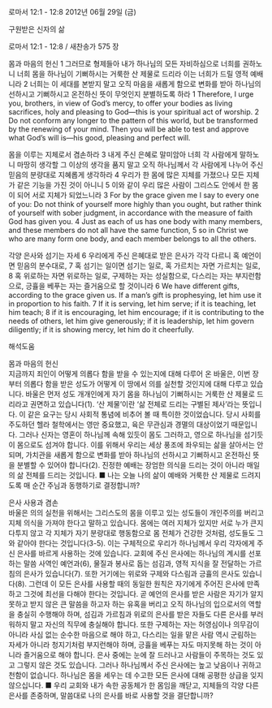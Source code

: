 로마서 12:1 - 12:8 
2012년 06월 29일 (금)

구원받은 신자의 삶



로마서 12:1 - 12:8 / 새찬송가 575 장


몸과 마음의 헌신
1 그러므로 형제들아 내가 하나님의 모든 자비하심으로 너희를 권하노니 너희 몸을 하나님이 기뻐하시는 거룩한 산 제물로 드리라 이는 너희가 드릴 영적 예배니라 2 너희는 이 세대를 본받지 말고 오직 마음을 새롭게 함으로 변화를 받아 하나님의 선하시고 기뻐하시고 온전하신 뜻이 무엇인지 분별하도록 하라
1 Therefore, I urge you, brothers, in view of God’s mercy, to offer your bodies as living sacrifices, holy and pleasing to God―this is your spiritual act of worship. 2 Do not conform any longer to the pattern of this world, but be transformed by the renewing of your mind. Then you will be able to test and approve what God’s will is―his good, pleasing and perfect will.

몸을 이루는 지체로서 겸손하라
3 내게 주신 은혜로 말미암아 너희 각 사람에게 말하노니 마땅히 생각할 그 이상의 생각을 품지 말고 오직 하나님께서 각 사람에게 나누어 주신 믿음의 분량대로 지혜롭게 생각하라 4 우리가 한 몸에 많은 지체를 가졌으나 모든 지체가 같은 기능을 가진 것이 아니니 5 이와 같이 우리 많은 사람이 그리스도 안에서 한 몸이 되어 서로 지체가 되었느니라
3 For by the grace given me I say to every one of you: Do not think of yourself more highly than you ought, but rather think of yourself with sober judgment, in accordance with the measure of faith God has given you. 4 Just as each of us has one body with many members, and these members do not all have the same function, 5 so in Christ we who are many form one body, and each member belongs to all the others.

각양 은사와 섬기는 자세
6 우리에게 주신 은혜대로 받은 은사가 각각 다르니 혹 예언이면 믿음의 분수대로, 7 혹 섬기는 일이면 섬기는 일로, 혹 가르치는 자면 가르치는 일로, 8 혹 위로하는 자면 위로하는 일로, 구제하는 자는 성실함으로, 다스리는 자는 부지런함으로, 긍휼을 베푸는 자는 즐거움으로 할 것이니라
6 We have different gifts, according to the grace given us. If a man’s gift is prophesying, let him use it in proportion to his faith. 7 If it is serving, let him serve; if it is teaching, let him teach; 8 if it is encouraging, let him encourage; if it is contributing to the needs of others, let him give generously; if it is leadership, let him govern diligently; if it is showing mercy, let him do it cheerfully.

해석도움





몸과 마음의 헌신  
지금까지 죄인이 어떻게 의롭다 함을 받을 수 있는지에 대해 다루어 온 바울은, 이번 장부터 의롭다 함을 받은 성도가 어떻게 이 땅에서 의를 실천할 것인지에 대해 다루고 있습니다. 바울은 먼저 성도 개개인에게 자기 몸을 하나님이 기뻐하시는 거룩한 산 제물로 드리라고 권면하고 있습니다(1). ‘산 제물’이란 ‘삶 전체로 드리는 구별된 제사’라는 뜻입니다. 이 같은 요구는 당시 사회적 통념에 비추어 볼 때 특이한 것이었습니다. 당시 사회를 주도하던 헬라 철학에서는 영만 중요했고, 육은 무관심과 경멸의 대상이었기 때문입니다. 그러나 신자는 영혼이 하나님께 속해 있듯이 몸도 그러하고, 영으로 하나님을 섬기듯이 몸으로도 섬겨야 합니다. 이를 위해서 우리는 세상 풍조에 좌우되는 삶을 살아서는 안 되며, 가치관을 새롭게 함으로 변화를 받아 하나님의 선하시고 기뻐하시고 온전하신 뜻을 분별할 수 있어야 합니다(2). 진정한 예배는 장엄한 의식을 드리는 것이 아니라 매일의 삶 전체를 드리는 것입니다.
■ 나는 오늘 나의 삶이 예배와 거룩한 산 제물로 드려지도록 매 순간 주님과 동행하기로 결정합니까?

은사 사용과 겸손  
바울은 의의 실천을 위해서는 그리스도의 몸을 이루고 있는 성도들이 개인주의를 버리고 지체 의식을 가져야 한다고 말하고 있습니다. 몸에는 여러 지체가 있지만 서로 누가 큰지 다투지 않고 각 지체가 자기 분량대로 행동함으로 몸 전체가 건강한 것처럼, 성도들도 그와 같아야 한다는 것입니다(3-5). 이는 구체적으로 우리가 하나님께서 우리 각자에게 주신 은사를 바르게 사용하는 것에 있습니다. 교회에 주신 은사에는 하나님의 계시를 선포하는 말씀 사역인 예언과(6), 물질과 봉사로 돕는 섬김과, 영적 지식을 잘 전달하는 가르침의 은사가 있습니다(7). 또한 거기에는 위로와 구제와 다스림과 긍휼의 은사도 있습니다(8). 그런데 이 모든 은사를 사용할 때의 동일한 원칙은 자기에게 주어진 은사에 만족하고 그것에 최선을 다해야 한다는 것입니다. 곧 예언의 은사를 받은 사람은 자기가 알지 못하고 받지 않은 큰 말씀을 하고자 하는 유혹을 버리고 오직 하나님의 입으로서의 역할을 충실히 수행해야 하며, 섬김과 가르침과 위로의 은사를 받은 자들도 다른 은사를 부러워하지 말고 자신의 직무에 충실해야 합니다. 또한 구제하는 자는 허영심이나 의무감이 아니라 사심 없는 순수한 마음으로 해야 하고, 다스리는 일을 맡은 사람 역시 군림하는 자세가 아니라 청지기처럼 부지런해야 하며, 긍휼을 베푸는 자도 마지못해 하는 것이 아니라 즐거움으로 해야 합니다. 은사 중에는 눈에 잘 드러나고 사람들이 주목하는 것도 있고 그렇지 않은 것도 있습니다. 그러나 하나님께서 주신 은사에는 높고 낮음이나 귀하고 천함이 없습니다. 하나님은 몸을 세우는 데 수고한 모든 은사에 대해 공평한 상급을 잊지 않으십니다.
■ 우리 교회와 내가 속한 공동체가 한 몸임을 깨닫고, 지체들의 각양 다른 은사를 존중하며, 말씀대로 나의 은사를 바로 사용할 것을 결단합니까?